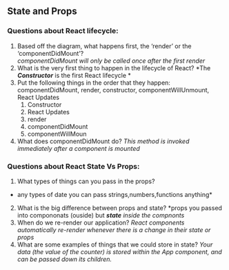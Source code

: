 ##  State and Props

### Questions about React lifecycle:
1. Based off the diagram, what happens first, the ‘render’ or the ‘componentDidMount’?  
*componentDidMount will only be called once after the first render*
2. What is the very first thing to happen in the lifecycle of React?
*The  ***Constructor*** is the first React lifecycle *
3. Put the following things in the order that they happen: componentDidMount, render, constructor, componentWillUnmount, React Updates
    1. Constructor
    2. React Updates
    3. render
    4. componentDidMount 
    5. componentWillMoun
4. What does componentDidMount do?
*This method is invoked immediately after a component is mounted*

### Questions about React State Vs Props:
1. What types of things can you pass in the props?
* any types of date you can pass strings,numbers,functions anything*
2. What is the big difference between props and state?
*props you passed into compononats (ouside) but ***state** inside the compnonts*
3. When do we re-render our application?
*React components automatically re-render whenever there is a change in their state or props*
4. What are some examples of things that we could store in state?
*Your data (the value of the counter) is stored within the App component, and can be passed down its children.*